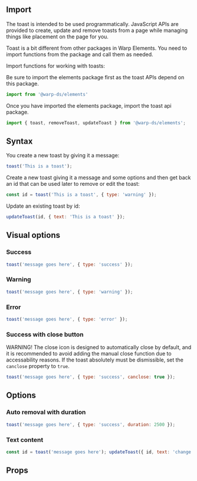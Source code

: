 ## Import 
The toast is intended to be used programmatically. JavaScript APIs are provided to create, update and remove toasts from a page while managing things like placement on the page for you.

Toast is a bit different from other packages in Warp Elements. You need to import functions from the package and call them as needed.

Import functions for working with toasts:

Be sure to import the elements package first as the toast APIs depend on this package.

```js
import from '@warp-ds/elements'
```

Once you have imported the elements package, import the toast api package.


```js
import { toast, removeToast, updateToast } from '@warp-ds/elements';
```

## Syntax
You create a new toast by giving it a message:

```js
toast('This is a toast');
```

Create a new toast giving it a message and some options and then get back an id that can be used later to remove or edit the toast:

```js
const id = toast('This is a toast', { type: 'warning' });
```

Update an existing toast by id:

```js
updateToast(id, { text: 'This is a toast' });
```

## Visual options

### Success

```js
toast('message goes here', { type: 'success' });
```

### Warning

```js
toast('message goes here', { type: 'warning' });
```

### Error

```js
toast('message goes here', { type: 'error' });
```

### Success with close button
WARNING! The close icon is designed to automatically close by default, and it is recommended to avoid adding the manual close function due to accessability reasons. If the toast absolutely must be dismissible, set the `canclose` property to `true`.

```js
toast('message goes here', { type: 'success', canclose: true });
```

## Options

### Auto removal with duration

```js
toast('message goes here', { type: 'success', duration: 2500 });
```

### Text content

```js
const id = toast('message goes here'); updateToast({ id, text: 'change the message' });
```

## Props

<api-table type="elements" component="Toast" />
